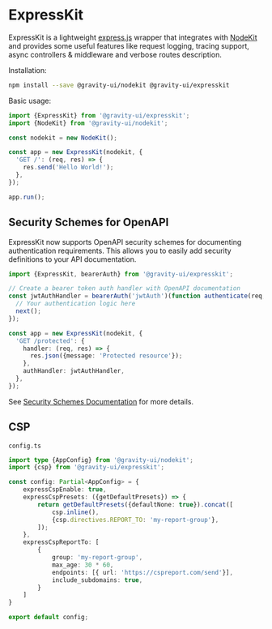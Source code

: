 # ExpressKit

ExpressKit is a lightweight [express.js](https://expressjs.com/) wrapper that integrates with [NodeKit](https://github.com/gravity-ui/nodekit) and provides some useful features like request logging, tracing support, async controllers & middleware and verbose routes description.

Installation:

```bash
npm install --save @gravity-ui/nodekit @gravity-ui/expresskit
```

Basic usage:

```typescript
import {ExpressKit} from '@gravity-ui/expresskit';
import {NodeKit} from '@gravity-ui/nodekit';

const nodekit = new NodeKit();

const app = new ExpressKit(nodekit, {
  'GET /': (req, res) => {
    res.send('Hello World!');
  },
});

app.run();
```

## Security Schemes for OpenAPI

ExpressKit now supports OpenAPI security schemes for documenting authentication requirements. This allows you to easily add security definitions to your API documentation.

```typescript
import {ExpressKit, bearerAuth} from '@gravity-ui/expresskit';

// Create a bearer token auth handler with OpenAPI documentation
const jwtAuthHandler = bearerAuth('jwtAuth')(function authenticate(req, res, next) {
  // Your authentication logic here
  next();
});

const app = new ExpressKit(nodekit, {
  'GET /protected': {
    handler: (req, res) => {
      res.json({message: 'Protected resource'});
    },
    authHandler: jwtAuthHandler,
  },
});
```

See [Security Schemes Documentation](docs/SECURITY_SCHEMES.md) for more details.

## CSP

`config.ts`

```typescript
import type {AppConfig} from '@gravity-ui/nodekit';
import {csp} from '@gravity-ui/expresskit';

const config: Partial<AppConfig> = {
    expressCspEnable: true,
    expressCspPresets: ({getDefaultPresets}) => {
        return getDefaultPresets({defaultNone: true}).concat([
            csp.inline(),
            {csp.directives.REPORT_TO: 'my-report-group'},
        ]);
    },
    expressCspReportTo: [
        {
            group: 'my-report-group',
            max_age: 30 * 60,
            endpoints: [{ url: 'https://cspreport.com/send'}],
            include_subdomains: true,
        }
    ]
}

export default config;
```
